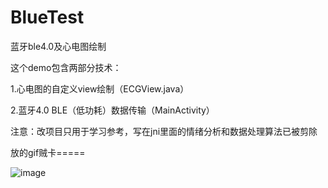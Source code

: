 # BlueTest
蓝牙ble4.0及心电图绘制

这个demo包含两部分技术：

1.心电图的自定义view绘制（ECGView.java）

2.蓝牙4.0 BLE（低功耗）数据传输（MainActivity）

注意：改项目只用于学习参考，写在jni里面的情绪分析和数据处理算法已被剪除

放的gif贼卡=====

![image](https://github.com/BitToNet/BlueTest/blob/master/demo.gif)
